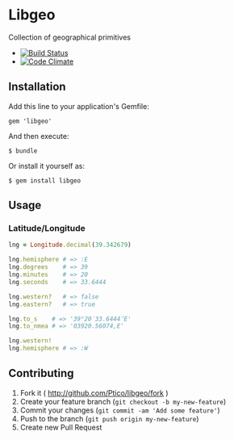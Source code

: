 # Libgeo

Collection of geographical primitives

- [![Build Status](https://travis-ci.org/Ptico/libgeo.png?branch=master)](https://travis-ci.org/Ptico/libgeo)
- [![Code Climate](https://codeclimate.com/github/Ptico/libgeo.png)](https://codeclimate.com/github/Ptico/libgeo)

## Installation

Add this line to your application's Gemfile:

    gem 'libgeo'

And then execute:

    $ bundle

Or install it yourself as:

    $ gem install libgeo

## Usage

### Latitude/Longitude

```ruby
lng = Longitude.decimal(39.342679)

lng.hemisphere # => :E
lng.degrees    # => 39
lng.minutes    # => 20
lng.seconds    # => 33.6444

lng.western?   # => false
lng.eastern?   # => true

lng.to_s    # => '39°20′33.6444″E'
lng.to_nmea # => '03920.56074,E'

lng.western!
lng.hemisphere # => :W
```

## Contributing

1. Fork it ( http://github.com/Ptico/libgeo/fork )
2. Create your feature branch (`git checkout -b my-new-feature`)
3. Commit your changes (`git commit -am 'Add some feature'`)
4. Push to the branch (`git push origin my-new-feature`)
5. Create new Pull Request
